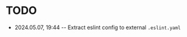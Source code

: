 <!--
@since 2024.05.07, 19:34
@changed 2024.05.07, 19:44
-->

# TODO

- 2024.05.07, 19:44 -- Extract eslint config to external `.eslint.yaml`
